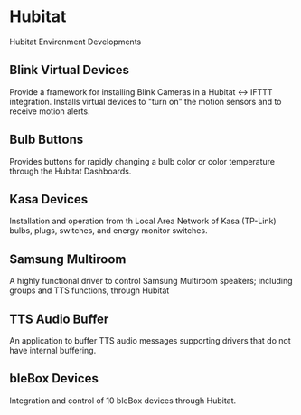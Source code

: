 # Hubitat
Hubitat Environment Developments

## Blink Virtual Devices
Provide a framework for installing Blink Cameras in a Hubitat <-> IFTTT integration.  Installs virtual devices to "turn on" the motion sensors and to receive motion alerts.

## Bulb Buttons
Provides buttons for rapidly changing a bulb color or color temperature through the Hubitat Dashboards.

## Kasa Devices
Installation and operation from th Local Area Network of Kasa (TP-Link) bulbs, plugs, switches, and energy monitor switches.

## Samsung Multiroom
A highly functional driver to control Samsung Multiroom speakers; including groups and TTS functions, through Hubitat

## TTS Audio Buffer
An application to buffer TTS audio messages supporting drivers that do not have internal buffering.

## bleBox Devices
Integration and control of 10 bleBox devices through Hubitat.
